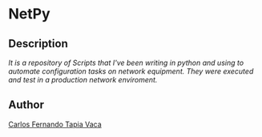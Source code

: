 # NetPy 

## Description

*It is a repository of Scripts that I've been writing in python and using to automate configuration tasks on network equipment.*
*They were executed and test in a production network enviroment.*

## Author

[Carlos Fernando Tapia Vaca](https://www.linkedin.com/in/cftv/?locale=en_US)

